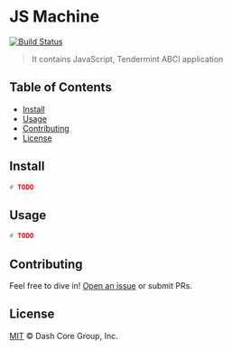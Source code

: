 # JS Machine

[![Build Status](https://travis-ci.com/dashevo/js-machine.svg?branch=master)](https://travis-ci.com/dashevo/js-machine)

> It contains JavaScript, Tendermint ABCI application

## Table of Contents

- [Install](#install)
- [Usage](#usage)
- [Contributing](#contributing)
- [License](#license)

## Install

```sh
# TODO
```

## Usage

```sh
# TODO
```

## Contributing

Feel free to dive in! [Open an issue](https://github.com/dashevo/js-machine/issues/new) or submit PRs.

## License

[MIT](LICENSE) &copy; Dash Core Group, Inc.
